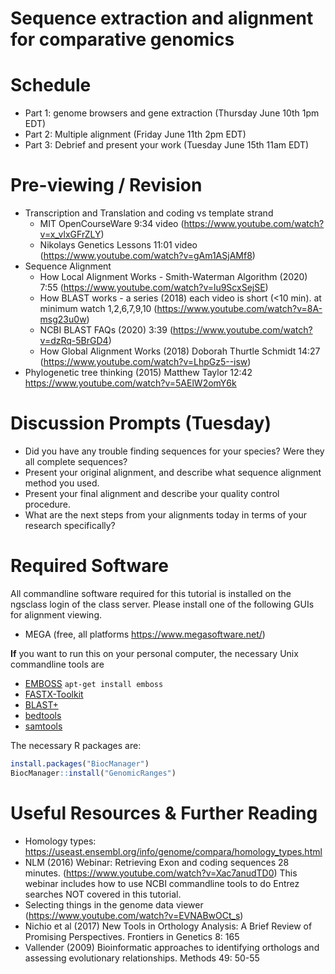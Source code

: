 # Sequence extraction and alignment for comparative genomics

# Schedule

* Part 1: genome browsers and gene extraction (Thursday June 10th 1pm EDT)
* Part 2: Multiple alignment (Friday June 11th 2pm EDT) 
* Part 3: Debrief and present your work (Tuesday June 15th 11am EDT)

# Pre-viewing / Revision

* Transcription and Translation and coding vs template strand
	* MIT OpenCourseWare 9:34 video (https://www.youtube.com/watch?v=x_vlxGFrZLY)
	* Nikolays Genetics Lessons 11:01 video (https://www.youtube.com/watch?v=gAm1ASjAMf8)
* Sequence Alignment
	* How Local Alignment Works - Smith-Waterman Algorithm (2020) 7:55 (https://www.youtube.com/watch?v=lu9ScxSejSE)
	* How BLAST works - a series (2018) each video is short (<10 min). at minimum watch 1,2,6,7,9,10 (https://www.youtube.com/watch?v=8A-msg23u0w) 
	* NCBI BLAST FAQs (2020) 3:39 (https://www.youtube.com/watch?v=dzRq-5BrGD4)
	* How Global Alignment Works (2018) Doborah Thurtle Schmidt 14:27 (https://www.youtube.com/watch?v=LhpGz5--isw)
* Phylogenetic tree thinking (2015) Matthew Taylor 12:42 https://www.youtube.com/watch?v=5AElW2omY6k

# Discussion Prompts (Tuesday)

* Did you have any trouble finding sequences for your species? Were they all complete sequences?
* Present your original alignment, and describe what sequence alignment method you used.
* Present your final alignment and describe your quality control procedure.
* What are the next steps from your alignments today in terms of your research specifically?


# Required Software
All commandline software required for this tutorial is installed on the ngsclass login of the class server. 
Please install one of the following GUIs for alignment viewing. 
* MEGA (free, all platforms https://www.megasoftware.net/) 


**If** you want to run this on your personal computer, the necessary Unix commandline tools are
* [EMBOSS](http://emboss.open-bio.org/) `apt-get install emboss`
* [FASTX-Toolkit](http://hannonlab.cshl.edu/fastx_toolkit/commandline.html)
* [BLAST+](https://blast.ncbi.nlm.nih.gov/Blast.cgi?PAGE_TYPE=BlastDocs&DOC_TYPE=Download)
* [bedtools](https://bedtools.readthedocs.io/en/latest/)
* [samtools](http://www.htslib.org/)

The necessary R packages are:
```R
install.packages("BiocManager")
BiocManager::install("GenomicRanges")
```

# Useful Resources & Further Reading
* Homology types: https://useast.ensembl.org/info/genome/compara/homology_types.html
* NLM (2016) Webinar: Retrieving Exon and coding sequences 28 minutes. (https://www.youtube.com/watch?v=Xac7anudTD0)
	This webinar includes how to use NCBI commandline tools to do Entrez searches NOT covered in this tutorial.
* Selecting things in the genome data viewer (https://www.youtube.com/watch?v=EVNABwOCt_s)
* Nichio et al (2017) New Tools in Orthology Analysis: A Brief Review of Promising Perspectives. Frontiers in Genetics 8: 165
* Vallender (2009) Bioinformatic approaches to identifying orthologs and assessing evolutionary relationships. Methods 49: 50-55
